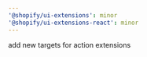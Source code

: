 ```yaml
---
'@shopify/ui-extensions': minor
'@shopify/ui-extensions-react': minor
---
```


add new targets for action extensions

